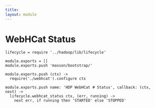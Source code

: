 ```yaml
---
title: 
layout: module
---
```


# WebHCat Status

    lifecycle = require '../hadoop/lib/lifecycle'

    module.exports = []
    module.exports.push 'masson/bootstrap/'

    module.exports.push (ctx) ->
      require('./webhcat').configure ctx

    module.exports.push name: 'HDP WebHCat # Status', callback: (ctx, next) ->
      lifecycle.webhcat_status ctx, (err, running) ->
        next err, if running then 'STARTED' else 'STOPPED'

